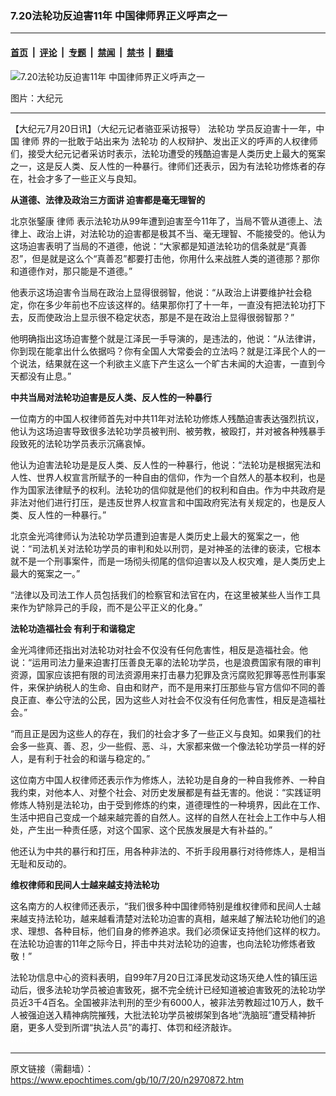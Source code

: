 ### 7.20法轮功反迫害11年 中国律师界正义呼声之一

---

#### [首页](../../../..?n2970872) &nbsp;|&nbsp; [评论](../../../../../epoch-comment?n2970872) &nbsp;|&nbsp; [专题](../../../../../epoch-special?n2970872) &nbsp;|&nbsp; [禁闻](../../../../../epoch-news?n2970872) &nbsp;|&nbsp; [禁书](../../../../../books?n2970872) &nbsp;|&nbsp; [翻墙](https://github.com/gfw-breaker/nogfw/blob/master/README.md?n2970872)


<div><img alt="7.20法轮功反迫害11年 中国律师界正义呼声之一" class="attachment-djy_600_400 size-djy_600_400 wp-post-image" src="https://i.epochtimes.com/assets/uploads/2010/07/1007191519272343.jpg"/>
<div class="caption">
 <p>
  图片：大纪元
 </p>
</div></div><hr/><div class="post_content" id="artbody" itemprop="articleBody">
 <!-- article content begin -->
 <p>
  【大纪元7月20日讯】（大纪元记者骆亚采访报导）
  <ok href="https://www.epochtimes.com/gb/tag/%E6%B3%95%E8%BD%AE%E5%8A%9F.html">
   法轮功
  </ok>
  学员反迫害十一年，中国
  <ok href="https://www.epochtimes.com/gb/tag/%E5%BE%8B%E5%B8%88.html">
   律师
  </ok>
  界的一批敢于站出来为
  <ok href="https://www.epochtimes.com/gb/tag/%E6%B3%95%E8%BD%AE%E5%8A%9F.html">
   法轮功
  </ok>
  的人权辩护、发出正义的呼声的人权律师们，接受大纪元记者采访时表示，法轮功遭受的残酷迫害是人类历史上最大的冤案之一，这是反人类、反人性的一种暴行。律师们还表示，因为有法轮功修炼者的存在，社会才多了一些正义与良知。
 </p>
 <p>
  <b>
   从道德、法律及政治三方面讲 迫害都是毫无理智的
  </b>
 </p>
 <p>
  北京张鋻康
  <ok href="https://www.epochtimes.com/gb/tag/%E5%BE%8B%E5%B8%88.html">
   律师
  </ok>
  表示法轮功从99年遭到迫害至今11年了，当局不管从道德上、法律上、政治上讲，对法轮功的迫害都是极其不当、毫无理智、不能接受的。他认为这场迫害表明了当局的不道德，他说：“大家都是知道法轮功的信条就是“真善忍”，但是就是这么个“真善忍”都要打击他，你用什么来战胜人类的道德那？那你和道德作对，那只能是不道德。”
 </p>
 <p>
  他表示这场迫害令当局在政治上显得很弱智，他说：“从政治上讲要维护社会稳定，你在多少年前也不应该这样的。结果那你打了十一年，一直没有把法轮功打下去，反而使政治上显示很不稳定状态，那是不是在政治上显得很弱智那？”
 </p>
 <p>
  他明确指出这场迫害整个就是江泽民一手导演的，是违法的，他说：“从法律讲，你到现在能拿出什么依据吗？你有全国人大常委会的立法吗？就是江泽民个人的一个说法，结果就在这一个利欲主义底下产生这么一个旷古未闻的大迫害，一直到今天都没有止息。”
 </p>
 <p>
  <b>
   中共当局对法轮功迫害是反人类、反人性的一种暴行
  </b>
 </p>
 <p>
  一位南方的中国人权律师首先对中共11年对法轮功修炼人残酷迫害表达强烈抗议，他认为这场迫害导致很多法轮功学员被判刑、被劳教，被殴打，并对被各种残暴手段致死的法轮功学员表示沉痛哀悼。
 </p>
 <p>
  他认为迫害法轮功是是反人类、反人性的一种暴行，他说：“法轮功是根据宪法和人性、世界人权宣言所赋予的一种自由的信仰，作为一个自然人的基本权利，也是作为国家法律赋予的权利。法轮功的信仰就是他们的权利和自由。作为中共政府是非法对他们进行打压，是违反世界人权宣言和中国政府宪法有关规定的，也是反人类、反人性的一种暴行。”
 </p>
 <p>
  北京金光鸿律师认为法轮功学员遭到迫害是人类历史上最大的冤案之一，他说：“司法机关对法轮功学员的审判和处以刑罚，是对神圣的法律的亵渎，它根本就不是一个刑事案件，而是一场彻头彻尾的信仰迫害以及人权灾难，是人类历史上最大的冤案之一。”
 </p>
 <p>
  “法律以及司法工作人员包括我们的检察官和法官在内，在这里被某些人当作工具来作为铲除异己的手段，而不是公平正义的化身。”
 </p>
 <p>
  <b>
   法轮功造福社会 有利于和谐稳定
  </b>
 </p>
 <p>
  金光鸿律师还指出对法轮功对社会不仅没有任何危害性，相反是造福社会。他说：“运用司法力量来迫害打压善良无辜的法轮功学员，也是浪费国家有限的审判资源，国家应该把有限的司法资源用来打击暴力犯罪及贪污腐败犯罪等恶性刑事案件，来保护纳税人的生命、自由和财产，而不是用来打压那些与官方信仰不同的善良正直、奉公守法的公民，因为这些人对社会不仅没有任何危害性，相反是造福社会。”
 </p>
 <p>
  “而且正是因为这些人的存在，我们的社会才多了一些正义与良知。如果我们的社会多一些真、善、忍，少一些假、恶、斗，大家都来做一个像法轮功学员一样的好人，是有利于社会的和谐与稳定的。”
 </p>
 <p>
  这位南方中国人权律师还表示作为修炼人，法轮功是自身的一种自我修养、一种自我约束，对他本人、对整个社会、对历史发展都是有益无害的。他说：“实践证明修炼人特别是法轮功，由于受到修炼的约束，道德理性的一种境界，因此在工作、生活中把自己变成一个越来越完善的自然人。这样的自然人在社会上工作中与人相处，产生出一种责任感，对这个国家、这个民族发展是大有补益的。”
 </p>
 <p>
  他还认为中共的暴行和打压，用各种非法的、不折手段用暴行对待修炼人，是相当无耻和反动的。
 </p>
 <p>
  <b>
   维权律师和民间人士越来越支持法轮功
  </b>
 </p>
 <p>
  这名南方的人权律师还表示，“我们很多种中国律师特别是维权律师和民间人士越来越支持法轮功，越来越看清楚对法轮功迫害的真相，越来越了解法轮功他们的追求、理想、各种目标，他们自身的修养追求。我们必须保证支持他们这样的权力。在法轮功迫害的11年之际今日，抨击中共对法轮功的迫害，也向法轮功修炼者致敬！”
 </p>
 <p>
  法轮功信息中心的资料表明，自99年7月20日江泽民发动这场灭绝人性的镇压运动后，很多法轮功学员被迫害致死，据不完全统计已经知道被迫害致死的法轮功学员近3千4百名。全国被非法判刑的至少有6000人，被非法劳教超过10万人，数千人被强迫送入精神病院摧残，大批法轮功学员被绑架到各地“洗脑班”遭受精神折磨，更多人受到所谓“执法人员”的毒打、体罚和经济敲诈。
  <font color="#ffffff">
   (http://www.dajiyuan.com)
  </font>
 </p>
 <!-- article content end -->
 <div id="below_article_ad">
 </div>
</div>


---

原文链接（需翻墙）：https://www.epochtimes.com/gb/10/7/20/n2970872.htm